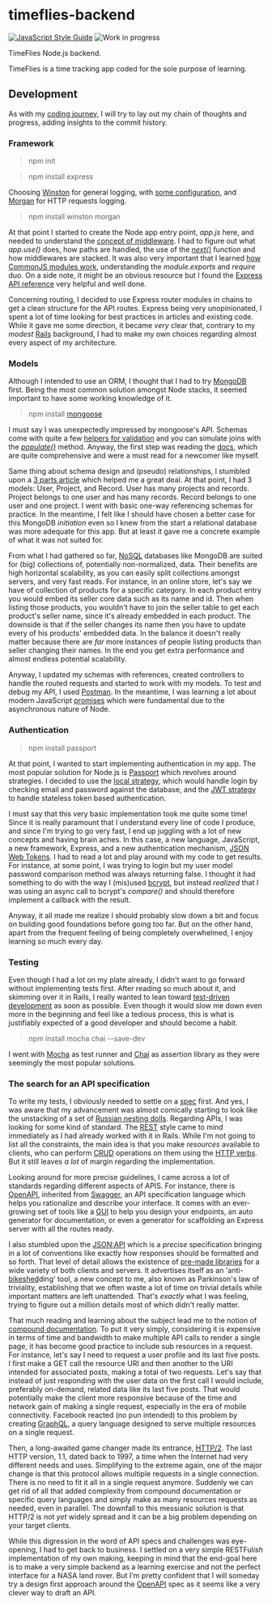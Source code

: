# timeflies-backend

[![JavaScript Style Guide](https://img.shields.io/badge/code_style-standard-brightgreen.svg)](https://standardjs.com) ![Work in progress](https://img.shields.io/badge/work-in%20progress-red.svg)

TimeFlies Node.js backend.

TimeFlies is a time tracking app coded for the sole purpose of learning.

## Development

As with my [coding journey](https://github.com/stoneLeaf/coding-journey), I will try to lay out my chain of thoughts and progress, adding insights to the commit history.

### Framework

> npm init

> npm install express

Choosing [Winston](https://github.com/winstonjs/winston) for general logging, with [some configuration](https://thisdavej.com/using-winston-a-versatile-logging-library-for-node-js/), and [Morgan](https://github.com/expressjs/morgan) for HTTP requests logging.

> npm install winston morgan

At that point I started to create the Node app entry point, *app.js* here, and needed to understand the [concept of middleware](https://expressjs.com/en/guide/using-middleware.html). I had to figure out what *app.use()* does, how paths are handled, the use of the *[next()](https://stackoverflow.com/a/13133140/8853013)* function and how middlewares are stacked. It was also very important that I learned [how CommonJS modules work](https://blog.risingstack.com/node-js-at-scale-module-system-commonjs-require/), understanding the *module.exports* and *require* duo. On a side note, it might be an obvious resource but I found the [Express API reference](https://expressjs.com/en/api.html) very helpful and well done.

Concerning routing, I decided to use Express router modules in chains to get a clean structure for the API routes. Express being very unopinionated, I spent a lot of time looking for best practices in articles and existing code. While it gave me some direction, it became *very* clear that, contrary to my *modest* [Rails](https://rubyonrails.org/) background, I had to make my own choices regarding almost every aspect of my architecture.

### Models

Although I intended to use an ORM, I thought that I had to try [MongoDB](https://www.mongodb.com/) first. Being the most common solution amongst Node stacks, it seemed important to have some working knowledge of it.

> npm install [mongoose](https://github.com/Automattic/mongoose)

I must say I was unexpectedly impressed by mongoose's API. Schemas come with quite a few [helpers for validation](https://mongoosejs.com/docs/schematypes.html#schematype-options) and you can simulate joins with the [*populate()*](https://mongoosejs.com/docs/populate.html) method. Anyway, the first step was reading the [docs](https://mongoosejs.com/docs/), which are quite comprehensive and were a must read for a newcomer like myself.

Same thing about schema design and (pseudo) relationships, I stumbled upon a [3 parts article](https://www.mongodb.com/blog/post/6-rules-of-thumb-for-mongodb-schema-design-part-1) which helped me a great deal. At that point, I had 3 models: User, Project, and Record. User has many projects and records. Project belongs to one user and has many records. Record belongs to one user and one project. I went with basic one-way referencing schemas for practice. In the meantime, I felt like I should have chosen a better case for this MongoDB *initiation* even so I knew from the start a relational database was more adequate for this app. But at least it gave me a concrete example of what it was not suited for.

From what I had gathered so far, [NoSQL](https://en.wikipedia.org/wiki/NoSQL) databases like MongoDB are suited for (big) collections of, potentially non-normalized, data. Their benefits are high horizontal scalability, as you can easily split collections amongst servers, and very fast reads. For instance, in an online store, let's say we have of collection of products for a specific category. In each product entry you would embed its seller core data such as its name and id. Then when listing those products, you wouldn't have to join the seller table to get each product's seller name, since it's already embedded in each product. The downside is that if the seller changes its name then you have to update every of his products' embedded data. In the balance it doesn't really matter because there are *far* more instances of people listing products than seller changing their names. In the end you get extra performance and almost endless potential scalability.

Anyway, I updated my schemas with references, created controllers to handle the routed requests and started to work with my models. To test and debug my API, I used [Postman](https://www.getpostman.com/). In the meantime, I was learning a lot about modern JavaScript [promises](https://developers.google.com/web/fundamentals/primers/promises) which were fundamental due to the asynchronous nature of Node.

### Authentication

> npm install passport

At that point, I wanted to start implementing authentication in my app. The most popular solution for Node.js is [Passport](http://www.passportjs.org/) which revolves around strategies. I decided to use the [local strategy](https://github.com/jaredhanson/passport-local), which would handle login by checking email and password against the database, and the [JWT strategy](https://github.com/themikenicholson/passport-jwt) to handle stateless token based authentication.

I must say that this very basic implementation took me quite some time! Since it is really paramount that I understand every line of code I produce, and since I'm trying to go very fast, I end up juggling with a lot of new concepts and having brain aches. In this case, a new language, JavaScript, a new framework, Express, and a new authentication mechanism, [JSON Web Tokens](https://en.wikipedia.org/wiki/JSON_Web_Token). I had to read a lot and play around with my code to get results. For instance, at some point, I was trying to login but my user model password comparison method was always returning false. I thought it had something to do with the way I (mis)used [bcrypt](https://www.npmjs.com/package/bcrypt), but instead *realized* that I was using an async call to bcrypt's *compare()* and should therefore implement a callback with the result.

Anyway, it all made me realize I should probably slow down a bit and focus on building good foundations before going too far. But on the other hand, apart from the frequent feeling of being completely overwhelmed, I enjoy learning so much every day.

### Testing

Even though I had a lot on my plate already, I didn't want to go forward without implementing tests first. After reading so much about it, and skimming over it in Rails, I really wanted to lean toward [test-driven development](https://en.wikipedia.org/wiki/Test-driven_development) as soon as possible. Even though it would slow me down even more in the beginning and feel like a tedious process, this is what is justifiably expected of a good developer and should become a habit.

> npm install mocha chai --save-dev

I went with [Mocha](https://mochajs.org/) as test runner and [Chai](https://www.chaijs.com/) as assertion library as they were seemingly the most popular solutions.

### The search for an API specification

To write my tests, I obviously needed to settle on a [spec](https://en.wikipedia.org/wiki/Specification_(technical_standard)) first. And yes, I was aware that my advancement was almost comically starting to look like the unstacking of a set of [Russian nesting dolls](https://en.wikipedia.org/wiki/Matryoshka_doll). Regarding APIs, I was looking for some kind of standard. The [REST](https://en.wikipedia.org/wiki/Representational_state_transfer) style came to mind immediately as I had already worked with it in Rails. While I'm not going to list all the constraints, the main idea is that you make *resources* available to clients, who can perform [CRUD](https://en.wikipedia.org/wiki/Create,_read,_update_and_delete) operations on them using the [HTTP verbs](https://en.wikipedia.org/wiki/Hypertext_Transfer_Protocol#Request_methods). But it still leaves *a lot* of margin regarding the implementation.

Looking around for more precise guidelines, I came across a lot of standards regarding different aspects of APIS. For instance, there is [OpenAPI](https://www.openapis.org/), inherited from [Swagger](https://swagger.io/), an API specification language which helps you rationalize and describe your interface. It comes with an ever-growing set of tools like a [GUI](https://swagger.io/tools/swagger-editor/) to help you design your endpoints, an auto generator for documentation, or even a generator for scaffolding an Express server with all the routes ready.

I also stumbled upon the [JSON:API](https://jsonapi.org/) which is a *precise* specification bringing in a lot of conventions like exactly how responses should be formatted and so forth. That level of detail allows the existence of [pre-made libraries](https://jsonapi.org/implementations/) for a wide variety of both clients and servers. It advertises itself as an 'anti-[bikeshed](http://bikeshed.org/)ding' tool, a new concept to me, also known as Parkinson's law of triviality, establishing that we often waste a lot of time on trivial details while important matters are left unattended. That's *exactly* what I was feeling, trying to figure out a million details most of which didn't really matter.

That much reading and learning about the subject lead me to the notion of [compound documentation](https://jsonapi.org/format/#document-compound-documents). To put it very simply, considering it is expensive in terms of time and bandwidth to make multiple API calls to render a single page, it has become good practice to include sub resources in a request. For instance, let's say I need to request a user profile and its last five posts. I first make a GET call the resource URI and then another to the URI intended for associated posts, making a total of two requests. Let's say that instead of just responding with the user data on the first call I would include, preferably on-demand, related data like its last five posts. That would potentially make the client more responsive because of the time and network gain of making a single request, especially in the era of mobile connectivity. Facebook reacted (no pun intended) to this problem by creating [GraphQL](https://graphql.org/), a query language designed to serve multiple resources on a single request.

Then, a long-awaited game changer made its entrance, [HTTP/2](https://en.wikipedia.org/wiki/HTTP/2). The last HTTP version, 1.1, dated back to 1997, a time when the Internet had very different needs and uses. Simplifying to the extreme again, one of the major change is that this protocol allows multiple requests in a single connection. There is no need to fit it all in a single request anymore. Suddenly we can get rid of all that added complexity from compound documentation or specific query languages and simply make as many resources requests as needed, even in parallel. The downfall to this messianic solution is that HTTP/2 is not *yet* widely spread and it can be a big problem depending on your target clients.

While this digression in the word of API specs and challenges was eye-opening, I had to get back to business. I settled on a very simple RESTFul*ish* implementation of my own making, keeping in mind that the end-goal here is to make a very simple backend as a learning exercise and not the perfect interface for a NASA land rover. But I'm pretty confident that I will someday try a design first approach around the [OpenAPI](https://www.openapis.org/) spec as it seems like a very clever way to draft an API.
